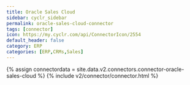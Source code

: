 ```yaml
---
title: Oracle Sales Cloud
sidebar: cyclr_sidebar
permalink: oracle-sales-cloud-connector
tags: [connector]
icon: https://my.cyclr.com/api/ConnectorIcon/2554
default_header: false
category: ERP
categories: [ERP,CRMs,Sales]
---
```

{% assign connectordata = site.data.v2.connectors.connector-oracle-sales-cloud %}
{% include v2/connector/connector.html %}	